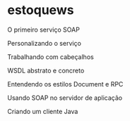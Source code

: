 # estoquews

O primeiro serviço SOAP

Personalizando o serviço

Trabalhando com cabeçalhos

WSDL abstrato e concreto

Entendendo os estilos Document e RPC

Usando SOAP no servidor de aplicação

Criando um cliente Java
